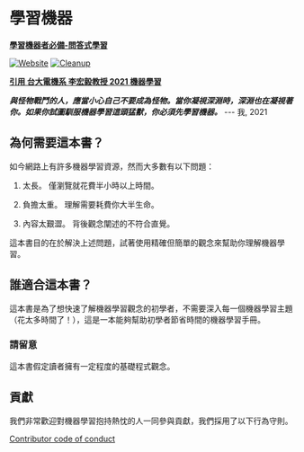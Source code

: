 # 學習機器

**[學習機器者必備-問答式學習](https://rentruewang.github.io/learning-machine)**

[![Website](https://github.com/rentruewang/learning-machine/actions/workflows/github-pages.yaml/badge.svg)](https://github.com/rentruewang/learning-machine/actions/workflows/github-pages.yaml)
[![Cleanup](https://github.com/rentruewang/learning-machine/actions/workflows/cleanup.yaml/badge.svg)](https://github.com/rentruewang/learning-machine/actions/workflows/cleanup.yaml)

**[引用 台大電機系 李宏毅教授 2021 機器學習](https://speech.ee.ntu.edu.tw/~hylee/ml/2021-spring.html)**

_**與怪物戰鬥的人，應當小心自己不要成為怪物。當你凝視深淵時，深淵也在凝視著你。如果你試圖馴服機器學習這頭猛獸，你必須先學習機器。**_
--- 我, 2021

## 為何需要這本書？

如今網路上有許多機器學習資源，然而大多數有以下問題：

1. 太長。 僅瀏覽就花費半小時以上時間。

2. 負擔太重。 理解需要耗費你大半生命。

3. 內容太艱澀。 背後觀念闡述的不符合直覺。

這本書目的在於解決上述問題，試著使用精確但簡單的觀念來幫助你理解機器學習。

## 誰適合這本書？

這本書是為了想快速了解機器學習觀念的初學者，不需要深入每一個機器學習主題（花太多時間了！），這是一本能夠幫助初學者節省時間的機器學習手冊。

### 請留意

這本書假定讀者擁有一定程度的基礎程式觀念。

## 貢獻

我們非常歡迎對機器學習抱持熱忱的人一同參與貢獻，我們採用了以下行為守則。

[Contributor code of conduct](CODE_OF_CONDUCT.md)
